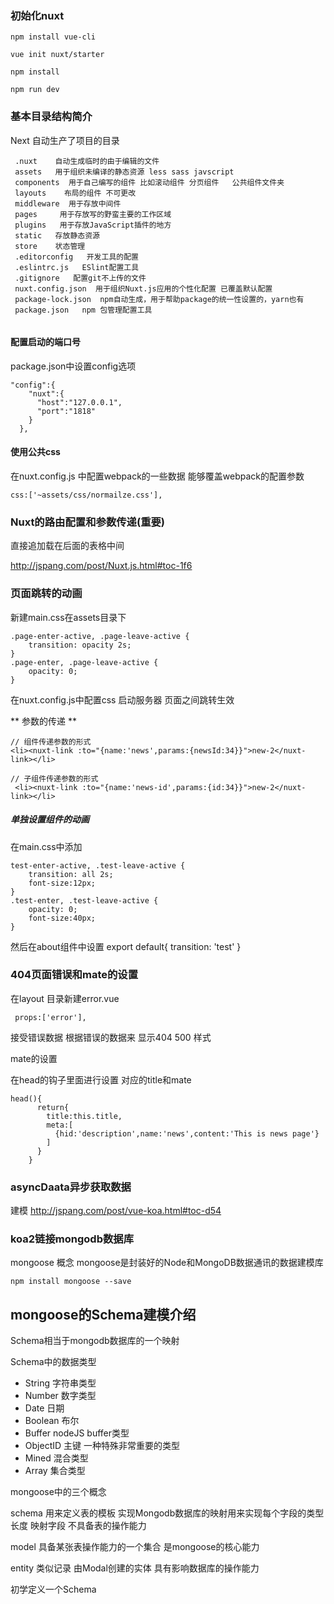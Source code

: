 ### 初始化nuxt
```
npm install vue-cli

vue init nuxt/starter

npm install

npm run dev
```

### 基本目录结构简介

Next 自动生产了项目的目录

```
 .nuxt    自动生成临时的由于编辑的文件
 assets   用于组织未编译的静态资源 less sass javscript
 components  用于自己编写的组件 比如滚动组件 分页组件   公共组件文件夹
 layouts    布局的组件 不可更改
 middleware  用于存放中间件
 pages     用于存放写的野蛮主要的工作区域
 plugins   用于存放JavaScript插件的地方
 static   存放静态资源
 store    状态管理
 .editorconfig   开发工具的配置
 .eslintrc.js   ESlint配置工具
 .gitignore   配置git不上传的文件
 nuxt.config.json  用于组织Nuxt.js应用的个性化配置 已覆盖默认配置
 package-lock.json  npm自动生成，用于帮助package的统一性设置的，yarn也有
 package.json   npm 包管理配置工具
 
```

#### 配置启动的端口号

package.json中设置config选项
```
"config":{  
    "nuxt":{
      "host":"127.0.0.1",
      "port":"1818"
    }
  },
```

#### 使用公共css

在nuxt.config.js 中配置webpack的一些数据 能够覆盖webpack的配置参数
```
css:['~assets/css/normailze.css'],  
```

### Nuxt的路由配置和参数传递(重要)

直接追加载在后面的表格中间


http://jspang.com/post/Nuxt.js.html#toc-1f6



### 页面跳转的动画

新建main.css在assets目录下

```
.page-enter-active, .page-leave-active {
    transition: opacity 2s;
}
.page-enter, .page-leave-active {
    opacity: 0;
}
```

在nuxt.config.js中配置css  启动服务器 页面之间跳转生效

** 参数的传递 **

```
// 组件传递参数的形式
<li><nuxt-link :to="{name:'news',params:{newsId:34}}">new-2</nuxt-link></li>

// 子组件传递参数的形式
 <li><nuxt-link :to="{name:'news-id',params:{id:34}}">new-2</nuxt-link></li>
```


##### 单独设置组件的动画

在main.css中添加
```
test-enter-active, .test-leave-active {
    transition: all 2s;
    font-size:12px;
}
.test-enter, .test-leave-active {
    opacity: 0;
    font-size:40px;
}
```
然后在about组件中设置
export default{
 transition: 'test' 
}


### 404页面错误和mate的设置

在layout 目录新建error.vue 
```
 props:['error'],
```
接受错误数据 根据错误的数据来 显示404  500 样式


mate的设置

在head的钩子里面进行设置 对应的title和mate
```
head(){
      return{
        title:this.title,
        meta:[
          {hid:'description',name:'news',content:'This is news page'}
        ]
      }
    }
```

### asyncDaata异步获取数据

建模
http://jspang.com/post/vue-koa.html#toc-d54



### koa2链接mongodb数据库

mongoose 概念
mongoose是封装好的Node和MongoDB数据通讯的数据建模库
```
npm install mongoose --save
```

## mongoose的Schema建模介绍

Schema相当于mongodb数据库的一个映射

Schema中的数据类型

- String 字符串类型
- Number 数字类型
- Date 日期 
- Boolean 布尔
- Buffer  nodeJS buffer类型
- ObjectID 主键 一种特殊非常重要的类型
- Mined 混合类型
- Array 集合类型

mongoose中的三个概念

schema 用来定义表的模板 实现Mongodb数据库的映射用来实现每个字段的类型长度 映射字段 不具备表的操作能力

model 具备某张表操作能力的一个集合 是mongoose的核心能力

entity 类似记录 由Modal创建的实体 具有影响数据库的操作能力


初学定义一个Schema

